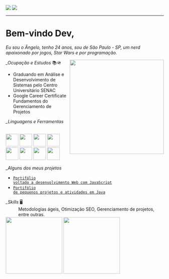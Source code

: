 <a target="_blank" href="https://www.linkedin.com/in/angelo-baracho-abf/" alt="Perfil do LinkedIn"><img src="https://img.shields.io/badge/LinkedIn-0077B5?style=for-the-badge&logo=linkedin&logoColor=white" /></a>  <a target="_blank" href="https://codepen.io/angelo-ferreira"><img src="https://img.shields.io/badge/Codepen-000000?style=for-the-badge&logo=codepen&logoColor=white"/></a>

-------------------------------------------------------------------------------------------------
# Bem-vindo Dev,
 _*Eu sou o Ângelo, tenho 24 anos, sou de São Paulo - SP, um nerd apaixonado por jogos, Star Wars e por programação.*_
 
<img align="right" width="300" src="https://docpop.org/wp-content/uploads/2019/09/at-at-walker-green-screen-small.gif"/>
<span> 
<dl>
 <dt><em>_Ocupação e Estudos</em> 📚🪖</dt>
    
 - Graduando em Análise e Desenvolvimento de Sistemas pelo Centro Universitário SENAC
 - Google Career Certificate Fundamentos do Gerenciamento de Projetos 
 
<dt><em>_Linguagens e Ferramentas</em></dt></br>

<code><img src="https://cdn.jsdelivr.net/gh/devicons/devicon/icons/python/python-plain.svg" height="40"/></code>
<code><img src="https://cdn.jsdelivr.net/gh/devicons/devicon/icons/java/java-original.svg" height="40"/></code>
<code><img src="https://cdn.jsdelivr.net/gh/devicons/devicon/icons/javascript/javascript-plain.svg" height="40"/></code>
<code><img src="https://cdn.jsdelivr.net/gh/devicons/devicon/icons/git/git-plain.svg" height="40"/></code>
<code><img src="https://cdn.jsdelivr.net/gh/devicons/devicon/icons/vscode/vscode-original.svg" height="40"/></code>
<code><img src="https://cdn.jsdelivr.net/gh/devicons/devicon/icons/html5/html5-plain-wordmark.svg" height="40"/></code>
<code><img src="https://cdn.jsdelivr.net/gh/devicons/devicon/icons/css3/css3-original.svg"  height="40"/></code>
<code><img src="https://cdn.jsdelivr.net/gh/devicons/devicon/icons/wordpress/wordpress-plain.svg" height="40"/></code>
 
<dt><em>_Alguns dos meus projetos</em></dt>
 
 - <code><a target="_blank" href="https://github.com/Anbfer/Portifolio_web_js">Portifólio voltado a desenvolvimento Web com JavaScript</a></code>
 - <code><a target="_blank" href="https://github.com/Anbfer/Projetos_Senac_ADO">Portifólio de pequenos projetos e atividades em Java</a></code>
 
 <dt><em>_Skills</em> 🖥️</dt>
<dd> Metodologias ágeis, Otimização SEO, Gerenciamento de projetos, entre outras.</dd>
 
<div>
<a target="_blank" href="https://github.com/anbfer"></a>
<img height="180em" src="https://github-readme-stats.vercel.app/api/top-langs/?username=anbfer&&layout=compact&theme=dark"/>
<img height="180em" src="https://github-readme-stats.vercel.app/api?username=anbfer&show_icons=true&theme=dark&include_all_commits=true&count_private=true"/>
</div>

</span>

<!---
Anbfer/Anbfer is a ✨ special ✨ repository because its `README.md` (this file) appears on your GitHub profile.
You can click the Preview link to take a look at your changes.
https://github.com/adam-p/markdown-here/wiki/Markdown-Cheatsheet#blockquotes
https://github.com/anuraghazra/github-readme-stats
--->
